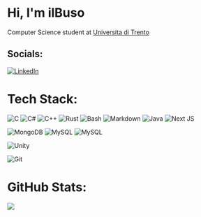 # Hi, I'm ilBuso
Computer Science student at [Universita di Trento](https://www.unitn.it)

## Socials:
[![LinkedIn](https://img.shields.io/badge/LinkedIn-%230077B5.svg?logo=linkedin&logoColor=white)](https://linkedin.com/in/alessandro-busola) 

# Tech Stack:
![C](https://img.shields.io/badge/c-%2300599C.svg?style=for-the-badge&logo=c&logoColor=white) ![C#](https://img.shields.io/badge/c%23-%23239120.svg?style=for-the-badge&logo=csharp&logoColor=white) ![C++](https://img.shields.io/badge/c++-%2300599C.svg?style=for-the-badge&logo=c%2B%2B&logoColor=white) ![Rust](https://img.shields.io/badge/Rust-000000?style=for-the-badge&logo=rust&logoColor=white) ![Bash](https://img.shields.io/badge/GNU%20Bash-4EAA25?style=for-the-badge&logo=GNU%20Bash&logoColor=white) ![Markdown](https://img.shields.io/badge/markdown-%23000000.svg?style=for-the-badge&logo=markdown&logoColor=white) ![Java](https://img.shields.io/badge/java-%23ED8B00.svg?style=for-the-badge&logo=openjdk&logoColor=white) ![Next JS](https://img.shields.io/badge/Next-black?style=for-the-badge&logo=next.js&logoColor=white)

![MongoDB](https://img.shields.io/badge/MongoDB-%234ea94b.svg?style=for-the-badge&logo=mongodb&logoColor=white) ![MySQL](https://img.shields.io/badge/mysql-%2300000f.svg?style=for-the-badge&logo=mysql&logoColor=white) ![MySQL](https://img.shields.io/badge/MySQL-005C84?style=for-the-badge&logo=mysql&logoColor=white)

![Unity](https://img.shields.io/badge/Unity-100000?style=for-the-badge&logo=unity&logoColor=white) 

![Git](https://img.shields.io/badge/GIT-E44C30?style=for-the-badge&logo=git&logoColor=white)

# GitHub Stats:
![](https://github-readme-stats.vercel.app/api/top-langs/?username=ilBuso&theme=default&hide_border=false&include_all_commits=false&count_private=false&layout=compact)
